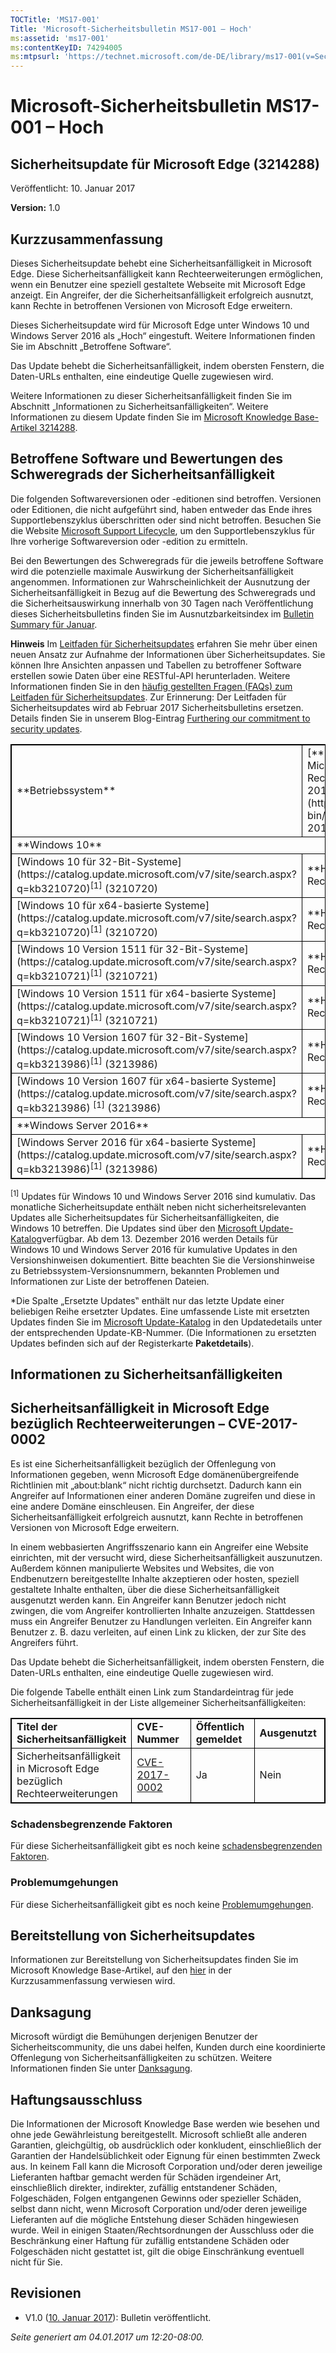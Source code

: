 ```yaml
---
TOCTitle: 'MS17-001'
Title: 'Microsoft-Sicherheitsbulletin MS17-001 – Hoch'
ms:assetid: 'ms17-001'
ms:contentKeyID: 74294005
ms:mtpsurl: 'https://technet.microsoft.com/de-DE/library/ms17-001(v=Security.10)'
---
```


Microsoft-Sicherheitsbulletin MS17-001 – Hoch
=============================================

Sicherheitsupdate für Microsoft Edge (3214288)
----------------------------------------------

Veröffentlicht: 10. Januar 2017

**Version:** 1.0

Kurzzusammenfassung
-------------------

Dieses Sicherheitsupdate behebt eine Sicherheitsanfälligkeit in Microsoft Edge. Diese Sicherheitsanfälligkeit kann Rechteerweiterungen ermöglichen, wenn ein Benutzer eine speziell gestaltete Webseite mit Microsoft Edge anzeigt. Ein Angreifer, der die Sicherheitsanfälligkeit erfolgreich ausnutzt, kann Rechte in betroffenen Versionen von Microsoft Edge erweitern.

Dieses Sicherheitsupdate wird für Microsoft Edge unter Windows 10 und Windows Server 2016 als „Hoch“ eingestuft. Weitere Informationen finden Sie im Abschnitt „Betroffene Software“.

Das Update behebt die Sicherheitsanfälligkeit, indem obersten Fenstern, die Daten-URLs enthalten, eine eindeutige Quelle zugewiesen wird.

Weitere Informationen zu dieser Sicherheitsanfälligkeit finden Sie im Abschnitt „Informationen zu Sicherheitsanfälligkeiten“. Weitere Informationen zu diesem Update finden Sie im [Microsoft Knowledge Base-Artikel 3214288](https://support.microsoft.com/de-de/kb/3214288).

Betroffene Software und Bewertungen des Schweregrads der Sicherheitsanfälligkeit
--------------------------------------------------------------------------------

Die folgenden Softwareversionen oder -editionen sind betroffen. Versionen oder Editionen, die nicht aufgeführt sind, haben entweder das Ende ihres Supportlebenszyklus überschritten oder sind nicht betroffen. Besuchen Sie die Website [Microsoft Support Lifecycle](https://go.microsoft.com/fwlink/?linkid=21742), um den Supportlebenszyklus für Ihre vorherige Softwareversion oder -edition zu ermitteln.

Bei den Bewertungen des Schweregrads für die jeweils betroffene Software wird die potenzielle maximale Auswirkung der Sicherheitsanfälligkeit angenommen. Informationen zur Wahrscheinlichkeit der Ausnutzung der Sicherheitsanfälligkeit in Bezug auf die Bewertung des Schweregrads und die Sicherheitsauswirkung innerhalb von 30 Tagen nach Veröffentlichung dieses Sicherheitsbulletins finden Sie im Ausnutzbarkeitsindex im [Bulletin Summary für Januar](https://technet.microsoft.com/de-de/library/security/ms16-jan).

**Hinweis** Im [Leitfaden für Sicherheitsupdates](https://portal.msrc.microsoft.com/de-de/security-guidance) erfahren Sie mehr über einen neuen Ansatz zur Aufnahme der Informationen über Sicherheitsupdates. Sie können Ihre Ansichten anpassen und Tabellen zu betroffener Software erstellen sowie Daten über eine RESTful-API herunterladen. Weitere Informationen finden Sie in den [häufig gestellten Fragen (FAQs) zum Leitfaden für Sicherheitsupdates](https://portal.msrc.microsoft.com/de-de/security-guidance). Zur Erinnerung: Der Leitfaden für Sicherheitsupdates wird ab Februar 2017 Sicherheitsbulletins ersetzen. Details finden Sie in unserem Blog-Eintrag [Furthering our commitment to security updates](https://blogs.technet.microsoft.com/msrc/2016/11/08/furthering-our-commitment-to-security-updates/).

<p> </p>
<table style="border:1px solid black;">
<tr>
<td style="border:1px solid black;">
**Betriebssystem**
</td>
<td style="border:1px solid black;">
[**Sicherheitsanfälligkeit in Microsoft Edge bezüglich Rechteerweiterungen – CVE-2017-0002**](https://www.cve.mitre.org/cgi-bin/cvename.cgi?name=cve-2017-0002)
</td>
<td style="border:1px solid black;">
**Ersetzte Updates**
</td>
</tr>
<tr>
<td style="border:1px solid black;" colspan="3">
**Windows 10**
</td>
</tr>
<tr>
<td style="border:1px solid black;">
[Windows 10 für 32-Bit-Systeme](https://catalog.update.microsoft.com/v7/site/search.aspx?q=kb3210720)<sup>[1]</sup>
(3210720)
</td>
<td style="border:1px solid black;">
**Hoch**  
Rechteerweiterungen
</td>
<td style="border:1px solid black;">
[3205383](https://support.microsoft.com/de-de/kb/3205383)
</td>
</tr>
<tr>
<td style="border:1px solid black;">
[Windows 10 für x64-basierte Systeme](https://catalog.update.microsoft.com/v7/site/search.aspx?q=kb3210720)<sup>[1]</sup>
(3210720)
</td>
<td style="border:1px solid black;">
**Hoch**  
Rechteerweiterungen
</td>
<td style="border:1px solid black;">
[3205383](https://support.microsoft.com/de-de/kb/3205383)
</td>
</tr>
<tr>
<td style="border:1px solid black;">
[Windows 10 Version 1511 für 32-Bit-Systeme](https://catalog.update.microsoft.com/v7/site/search.aspx?q=kb3210721)<sup>[1]</sup>
(3210721)
</td>
<td style="border:1px solid black;">
**Hoch**  
Rechteerweiterungen
</td>
<td style="border:1px solid black;">
[3205386](https://support.microsoft.com/de-de/kb/3205386)
</td>
</tr>
<tr>
<td style="border:1px solid black;">
[Windows 10 Version 1511 für x64-basierte Systeme](https://catalog.update.microsoft.com/v7/site/search.aspx?q=kb3210721)<sup>[1]</sup>
(3210721)
</td>
<td style="border:1px solid black;">
**Hoch**  
Rechteerweiterungen
</td>
<td style="border:1px solid black;">
[3205386](https://support.microsoft.com/de-de/kb/3205386)
</td>
</tr>
<tr>
<td style="border:1px solid black;">
[Windows 10 Version 1607 für 32-Bit-Systeme](https://catalog.update.microsoft.com/v7/site/search.aspx?q=kb3213986)<sup>[1]</sup>
(3213986)
</td>
<td style="border:1px solid black;">
**Hoch**  
Rechteerweiterungen
</td>
<td style="border:1px solid black;">
[3206632](https://support.microsoft.com/de-de/kb/3206632)
</td>
</tr>
<tr>
<td style="border:1px solid black;">
[Windows 10 Version 1607 für x64-basierte Systeme](https://catalog.update.microsoft.com/v7/site/search.aspx?q=kb3213986) <sup>[1]</sup>
(3213986)
</td>
<td style="border:1px solid black;">
**Hoch**  
Rechteerweiterungen
</td>
<td style="border:1px solid black;">
[3206632](https://support.microsoft.com/de-de/kb/3206632)
</td>
</tr>
<tr>
<td style="border:1px solid black;" colspan="3">
**Windows Server 2016**
</td>
</tr>
<tr>
<td style="border:1px solid black;">
[Windows Server 2016 für x64-basierte Systeme](https://catalog.update.microsoft.com/v7/site/search.aspx?q=kb3213986)<sup>[1]</sup>
(3213986)
</td>
<td style="border:1px solid black;">
**Hoch**  
Rechteerweiterungen
</td>
<td style="border:1px solid black;">
[3206632](https://support.microsoft.com/de-de/kb/3206632)
</td>
</tr>
</table>
 
<sup>[1]</sup> Updates für Windows 10 und Windows Server 2016 sind kumulativ. Das monatliche Sicherheitsupdate enthält neben nicht sicherheitsrelevanten Updates alle Sicherheitsupdates für Sicherheitsanfälligkeiten, die Windows 10 betreffen. Die Updates sind über den [Microsoft Update-Katalog](https://www.catalog.update.microsoft.com/home.aspx)verfügbar. Ab dem 13. Dezember 2016 werden Details für Windows 10 und Windows Server 2016 für kumulative Updates in den Versionshinweisen dokumentiert. Bitte beachten Sie die Versionshinweise zu Betriebssystem-Versionsnummern, bekannten Problemen und Informationen zur Liste der betroffenen Dateien.

\*Die Spalte „Ersetzte Updates‟ enthält nur das letzte Update einer beliebigen Reihe ersetzter Updates. Eine umfassende Liste mit ersetzten Updates finden Sie im [Microsoft Update-Katalog](https://www.catalog.update.microsoft.com/home.aspx) in den Updatedetails unter der entsprechenden Update-KB-Nummer. (Die Informationen zu ersetzten Updates befinden sich auf der Registerkarte **Paketdetails**).

Informationen zu Sicherheitsanfälligkeiten
------------------------------------------

Sicherheitsanfälligkeit in Microsoft Edge bezüglich Rechteerweiterungen – CVE-2017-0002
---------------------------------------------------------------------------------------

Es ist eine Sicherheitsanfälligkeit bezüglich der Offenlegung von Informationen gegeben, wenn Microsoft Edge domänenübergreifende Richtlinien mit „about:blank“ nicht richtig durchsetzt. Dadurch kann ein Angreifer auf Informationen einer anderen Domäne zugreifen und diese in eine andere Domäne einschleusen. Ein Angreifer, der diese Sicherheitsanfälligkeit erfolgreich ausnutzt, kann Rechte in betroffenen Versionen von Microsoft Edge erweitern.

In einem webbasierten Angriffsszenario kann ein Angreifer eine Website einrichten, mit der versucht wird, diese Sicherheitsanfälligkeit auszunutzen. Außerdem können manipulierte Websites und Websites, die von Endbenutzern bereitgestellte Inhalte akzeptieren oder hosten, speziell gestaltete Inhalte enthalten, über die diese Sicherheitsanfälligkeit ausgenutzt werden kann. Ein Angreifer kann Benutzer jedoch nicht zwingen, die vom Angreifer kontrollierten Inhalte anzuzeigen. Stattdessen muss ein Angreifer Benutzer zu Handlungen verleiten. Ein Angreifer kann Benutzer z. B. dazu verleiten, auf einen Link zu klicken, der zur Site des Angreifers führt.

Das Update behebt die Sicherheitsanfälligkeit, indem obersten Fenstern, die Daten-URLs enthalten, eine eindeutige Quelle zugewiesen wird.

Die folgende Tabelle enthält einen Link zum Standardeintrag für jede Sicherheitsanfälligkeit in der Liste allgemeiner Sicherheitsanfälligkeiten:

<p> </p>
<table style="border:1px solid black;">
<colgroup>
<col width="25%" />
<col width="25%" />
<col width="25%" />
<col width="25%" />
</colgroup>
<tbody>
<tr class="odd">
<td style="border:1px solid black;"><strong>Titel der Sicherheitsanfälligkeit</strong></td>
<td style="border:1px solid black;"><strong>CVE-Nummer</strong></td>
<td style="border:1px solid black;"><strong>Öffentlich gemeldet</strong></td>
<td style="border:1px solid black;"><strong>Ausgenutzt</strong></td>
</tr>
<tr class="even">
<td style="border:1px solid black;">Sicherheitsanfälligkeit in Microsoft Edge bezüglich Rechteerweiterungen</td>
<td style="border:1px solid black;"><a href="https://www.cve.mitre.org/cgi-bin/cvename.cgi?name=cve-2017-0002">CVE-2017-0002</a></td>
<td style="border:1px solid black;">Ja</td>
<td style="border:1px solid black;">Nein</td>
</tr>
</tbody>
</table>
  
### Schadensbegrenzende Faktoren
  
Für diese Sicherheitsanfälligkeit gibt es noch keine [schadensbegrenzenden Faktoren](https://technet.microsoft.com/de-de/library/security/dn848375.aspx).
  
### Problemumgehungen
  
Für diese Sicherheitsanfälligkeit gibt es noch keine [Problemumgehungen](https://technet.microsoft.com/de-de/library/security/dn848375.aspx).
  
Bereitstellung von Sicherheitsupdates  
-------------------------------------
  
Informationen zur Bereitstellung von Sicherheitsupdates finden Sie im Microsoft Knowledge Base-Artikel, auf den [hier](https://technet.microsoft.com/de-DE/library/bulletin_(v=Security.10)) in der Kurzzusammenfassung verwiesen wird.
  
Danksagung  
----------
  
Microsoft würdigt die Bemühungen derjenigen Benutzer der Sicherheitscommunity, die uns dabei helfen, Kunden durch eine koordinierte Offenlegung von Sicherheitsanfälligkeiten zu schützen. Weitere Informationen finden Sie unter [Danksagung](https://technet.microsoft.com/de-de/library/security/mt745121.aspx).
  
Haftungsausschluss  
------------------
  
Die Informationen der Microsoft Knowledge Base werden wie besehen und ohne jede Gewährleistung bereitgestellt. Microsoft schließt alle anderen Garantien, gleichgültig, ob ausdrücklich oder konkludent, einschließlich der Garantien der Handelsüblichkeit oder Eignung für einen bestimmten Zweck aus. In keinem Fall kann die Microsoft Corporation und/oder deren jeweilige Lieferanten haftbar gemacht werden für Schäden irgendeiner Art, einschließlich direkter, indirekter, zufällig entstandener Schäden, Folgeschäden, Folgen entgangenen Gewinns oder spezieller Schäden, selbst dann nicht, wenn Microsoft Corporation und/oder deren jeweilige Lieferanten auf die mögliche Entstehung dieser Schäden hingewiesen wurde. Weil in einigen Staaten/Rechtsordnungen der Ausschluss oder die Beschränkung einer Haftung für zufällig entstandene Schäden oder Folgeschäden nicht gestattet ist, gilt die obige Einschränkung eventuell nicht für Sie.
  
Revisionen  
----------
  
-   V1.0 ([10. Januar 2017](https://technet.microsoft.com/de-DE/library/bulletin_publisheddate(v=Security.10))): Bulletin veröffentlicht.
  
*Seite generiert am 04.01.2017 um 12:20-08:00.*
